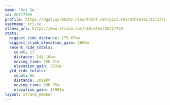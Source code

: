 ```yaml
---
name: 'Kri So '
id: 26717769
profile: https://dgalywyr863hv.cloudfront.net/pictures/athletes/26717769/7761026/14/large.jpg
username: kri-so
strava_url: https://www.strava.com/athletes/26717769
stats:
  biggest_ride_distance: 175.67km
  biggest_climb_elevation_gain: 1809m
  recent_ride_totals:
    count: 17
    distance: 541.18km
    moving_time: 25h 01m
    elevation_gain: 3831m
  ytd_ride_totals:
    count: 85
    distance: 2019km
    moving_time: 99h 35m
    elevation_gain: 16901m
layout: strava_member
--- 
```

